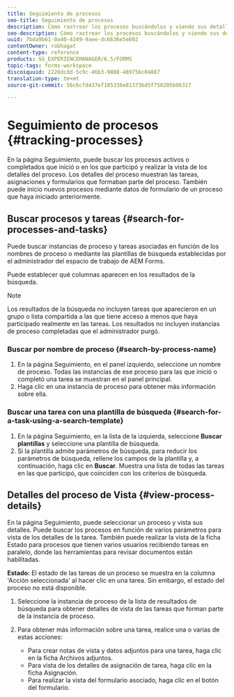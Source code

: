 ```yaml
---
title: Seguimiento de procesos
seo-title: Seguimiento de procesos
description: Cómo rastrear los procesos buscándolos y viendo sus detalles.
seo-description: Cómo rastrear los procesos buscándolos y viendo sus detalles.
uuid: 7bda9b61-0a40-4349-9aee-dc6636e5e692
contentOwner: robhagat
content-type: reference
products: SG_EXPERIENCEMANAGER/6.5/FORMS
topic-tags: forms-workspace
discoiquuid: 2228dcdd-5c9c-46b3-9888-489756c04887
translation-type: tm+mt
source-git-commit: 56c6cfd437ef185336e81373bd5f758205b96317

---
```



# Seguimiento de procesos {#tracking-processes}

En la página Seguimiento, puede buscar los procesos activos o completados que inició o en los que participó y realizar la vista de los detalles del proceso. Los detalles del proceso muestran las tareas, asignaciones y formularios que formaban parte del proceso. También puede inicio nuevos procesos mediante datos de formulario de un proceso que haya iniciado anteriormente.

## Buscar procesos y tareas {#search-for-processes-and-tasks}

Puede buscar instancias de proceso y tareas asociadas en función de los nombres de proceso o mediante las plantillas de búsqueda establecidas por el administrador del espacio de trabajo de AEM Forms.

Puede establecer qué columnas aparecen en los resultados de la búsqueda.

>[!NOTE]
>
>Los resultados de la búsqueda no incluyen tareas que aparecieron en un grupo o lista compartida a las que tiene acceso a menos que haya participado realmente en las tareas. Los resultados no incluyen instancias de proceso completadas que el administrador purgó.

### Buscar por nombre de proceso {#search-by-process-name}

1. En la página Seguimiento, en el panel izquierdo, seleccione un nombre de proceso. Todas las instancias de ese proceso para las que inició o completó una tarea se muestran en el panel principal.
1. Haga clic en una instancia de proceso para obtener más información sobre ella.

### Buscar una tarea con una plantilla de búsqueda {#search-for-a-task-using-a-search-template}

1. En la página Seguimiento, en la lista de la izquierda, seleccione **Buscar plantillas** y seleccione una plantilla de búsqueda.
1. Si la plantilla admite parámetros de búsqueda, para reducir los parámetros de búsqueda, rellene los campos de la plantilla y, a continuación, haga clic en **Buscar**. Muestra una lista de todas las tareas en las que participó, que coinciden con los criterios de búsqueda.

## Detalles del proceso de Vista {#view-process-details}

En la página Seguimiento, puede seleccionar un proceso y vista sus detalles. Puede buscar los procesos en función de varios parámetros para vista de los detalles de la tarea. También puede realizar la vista de la ficha Estado para procesos que tienen varios usuarios recibiendo tareas en paralelo, donde las herramientas para revisar documentos están habilitadas.

**Estado:** El estado de las tareas de un proceso se muestra en la columna &#39;Acción seleccionada&#39; al hacer clic en una tarea. Sin embargo, el estado del proceso no está disponible.

1. Seleccione la instancia de proceso de la lista de resultados de búsqueda para obtener detalles de vista de las tareas que forman parte de la instancia de proceso.
1. Para obtener más información sobre una tarea, realice una o varias de estas acciones:

   * Para crear notas de vista y datos adjuntos para una tarea, haga clic en la ficha Archivos adjuntos.
   * Para vista de los detalles de asignación de tarea, haga clic en la ficha Asignación.
   * Para realizar la vista del formulario asociado, haga clic en el botón del formulario.
